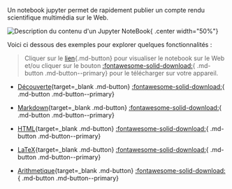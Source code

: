 
Un notebook jupyter permet de rapidement publier un compte rendu scientifique multimédia sur le Web.

![Description du contenu d'un Jupyter NoteBook](https://ericecmorlaix.github.io/img/JupyterNoteBook.png "Description du contenu d'un Jupyter NoteBook"){ .center width="50%"}

Voici ci dessous des exemples pour explorer quelques fonctionnalités :

> Cliquer sur le [lien](){.md-button} pour visualiser le notebook sur le Web et/ou cliquer sur le bouton [:fontawesome-solid-download:](){ .md-button .md-button--primary} pour le télécharger sur votre appareil.

- [Découverte](https://nbviewer.org/urls/ericecmorlaix.github.io/bn/decouverte-notebook.ipynb){target=_blank .md-button} [:fontawesome-solid-download:](https://ericecmorlaix.github.io/bn/decouverte-notebook.ipynb){ .md-button .md-button--primary}

- [Markdown](https://nbviewer.org/urls/ericecmorlaix.github.io/bn/MarkDown-Le_BN_pour_rapporter.ipynb){target=_blank .md-button} [:fontawesome-solid-download:](https://ericecmorlaix.github.io/bn/MarkDown-Le_BN_pour_rapporter.ipynb){ .md-button .md-button--primary}

- [HTML](https://nbviewer.org/urls/ericecmorlaix.github.io/bn/HTML-Le_BN_pour_multimedier.ipynb){target=_blank .md-button} [:fontawesome-solid-download:](https://ericecmorlaix.github.io/bn/HTML-Le_BN_pour_multimedier.ipynb){ .md-button .md-button--primary}

- [LaTeX](https://nbviewer.org/urls/ericecmorlaix.github.io/bn/LaTeX-Le_BN_pour_formuler.ipynb){target=_blank .md-button} [:fontawesome-solid-download:](https://ericecmorlaix.github.io/bn/LaTeX-Le_BN_pour_formuler.ipynb){ .md-button .md-button--primary}

- [Arithmetique](https://nbviewer.org/urls/ericecmorlaix.github.io/bn/Arithmetique-Le_BN_pour_calculer.ipynb){target=_blank .md-button} [:fontawesome-solid-download:](https://ericecmorlaix.github.io/bn/Arithmetique-Le_BN_pour_calculer.ipynb){ .md-button .md-button--primary}